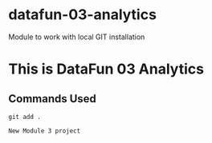 # datafun-03-analytics
Module to work with local GIT installation
# This is DataFun 03 Analytics

## Commands Used

```
git add .

New Module 3 project
```